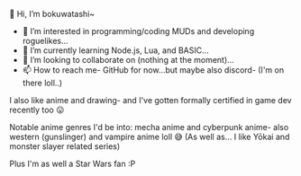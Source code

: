 👋 Hi, I’m bokuwatashi~

- 👀  I’m interested in programming/coding MUDs and developing roguelikes...
- 🌱  I’m currently learning Node.js, Lua, and BASIC...
- 💞️  I’m looking to collaborate on (nothing at the moment)...
- 📫  How to reach me- GitHub for now...but maybe also discord- (I'm on there loll..)

<!---
bokuwatashi/bokuwatashi is a ✨ special ✨ repository because its `README.md` (this file) appears on your GitHub profile.
You can click the Preview link to take a look at your changes.
--->

I also like anime and drawing- and I've gotten formally certified in game dev recently too :stuck_out_tongue:

Notable anime genres I'd be into: mecha anime and cyberpunk anime- also western (gunslinger) and vampire anime loll 😅 (As well as... I like Yōkai and monster slayer related series)

Plus I'm as well a Star Wars fan :P
